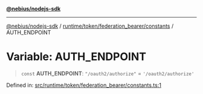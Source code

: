 [**@nebius/nodejs-sdk**](../../../../../README.md)

---

[@nebius/nodejs-sdk](../../../../../README.md) / [runtime/token/federation_bearer/constants](../README.md) / AUTH_ENDPOINT

# Variable: AUTH_ENDPOINT

> `const` **AUTH_ENDPOINT**: `"/oauth2/authorize"` = `'/oauth2/authorize'`

Defined in: [src/runtime/token/federation_bearer/constants.ts:1](https://github.com/nebius/nodejs-sdk/blob/2ec552fb564ad8fdbf78c4eb6e73ce9101501e8a/src/runtime/token/federation_bearer/constants.ts#L1)
